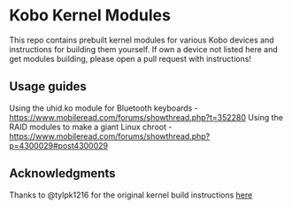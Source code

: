 # Kobo Kernel Modules
This repo contains prebuilt kernel modules for various Kobo devices and instructions for building them yourself. If own a device not listed here and get modules building, please open a pull request with instructions!

## Usage guides
Using the uhid.ko module for Bluetooth keyboards - https://www.mobileread.com/forums/showthread.php?t=352280
Using the RAID modules to make a giant Linux chroot - https://www.mobileread.com/forums/showthread.php?p=4300029#post4300029

## Acknowledgments
Thanks to @tylpk1216 for the original kernel build instructions [here](https://github.com/tylpk1216/kobo-libra2-uhid-module)
